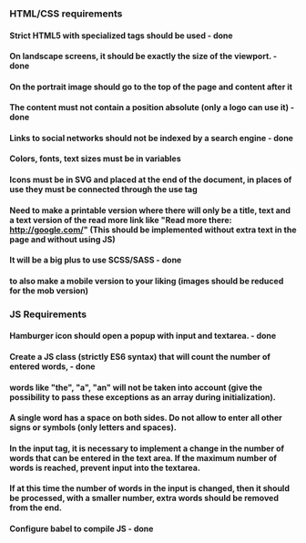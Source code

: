 ### HTML/CSS requirements


#### Strict HTML5 with specialized tags should be used - done
#### On landscape screens, it should be exactly the size of the viewport. - done
#### On the portrait image should go to the top of the page and content after it
#### The content must not contain a position absolute (only a logo can use it) - done
#### Links to social networks should not be indexed by a search engine - done
#### Colors, fonts, text sizes must be in variables
#### Icons must be in SVG and placed at the end of the document, in places of use they must be connected through the use tag
#### Need to make a printable version where there will only be a title, text and a text version of the read more link like "Read more there: http://google.com/" (This should be implemented without extra text in the page and without using JS)

#### It will be a big plus to use SCSS/SASS  - done
#### to also make a mobile version to your liking (images should be reduced for the mob version)




### JS Requirements

#### Hamburger icon should open a popup with input and textarea. - done
#### Create a JS class (strictly ES6 syntax) that will count the number of entered words,  - done
#### words like "the", "a", "an" will not be taken into account (give the possibility to pass these exceptions as an array during initialization). 
#### A single word has a space on both sides. Do not allow to enter all other signs or symbols (only letters and spaces).

#### In the input tag, it is necessary to implement a change in the number of words that can be entered in the text area. If the maximum number of words is reached, prevent input into the textarea. 
#### If at this time the number of words in the input is changed, then it should be processed, with a smaller number, extra words should be removed from the end. 
#### Configure babel to compile JS - done